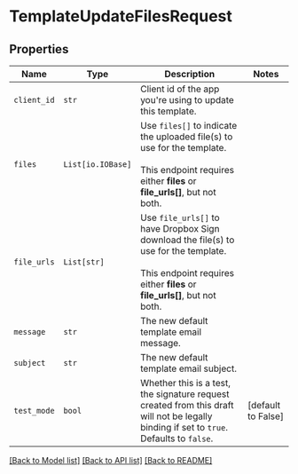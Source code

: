 # TemplateUpdateFilesRequest



## Properties
Name | Type | Description | Notes
------------ | ------------- | ------------- | -------------
| `client_id` | ```str``` |  Client id of the app you&#39;re using to update this template.  |  |
| `files` | ```List[io.IOBase]``` |  Use `files[]` to indicate the uploaded file(s) to use for the template.<br><br>This endpoint requires either **files** or **file_urls[]**, but not both.  |  |
| `file_urls` | ```List[str]``` |  Use `file_urls[]` to have Dropbox Sign download the file(s) to use for the template.<br><br>This endpoint requires either **files** or **file_urls[]**, but not both.  |  |
| `message` | ```str``` |  The new default template email message.  |  |
| `subject` | ```str``` |  The new default template email subject.  |  |
| `test_mode` | ```bool``` |  Whether this is a test, the signature request created from this draft will not be legally binding if set to `true`. Defaults to `false`.  |  [default to False] |

[[Back to Model list]](../README.md#documentation-for-models) [[Back to API list]](../README.md#documentation-for-api-endpoints) [[Back to README]](../README.md)

